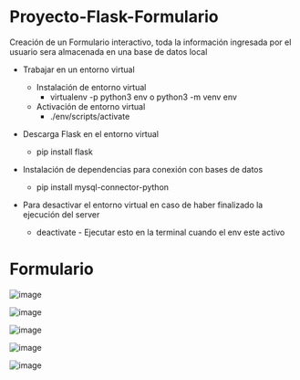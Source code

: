# Proyecto-Flask-Formulario
Creación de un Formulario interactivo, toda la información ingresada por el usuario sera almacenada en una base de datos local  


* Trabajar en un entorno virtual
  - Instalación de entorno virtual
    -  virtualenv -p python3 env o python3 -m venv env
  - Activación de entorno virtual
    -   ./env/scripts/activate

* Descarga Flask en el entorno virtual
  - pip install flask

* Instalación de dependencias para conexión con bases de datos
  - pip install mysql-connector-python 

* Para desactivar el entorno virtual en caso de haber finalizado la ejecución del server
  - deactivate  -   Ejecutar esto en la terminal cuando el env este activo



# Formulario

![image](https://github.com/StevenCast/Proyecto-Flask-Formulario/assets/96262464/73369565-58f0-4c2d-a856-b766e7408046)

![image](https://github.com/StevenCast/Proyecto-Flask-Formulario/assets/96262464/133b27dc-06ea-4c87-9bd4-312ae4d58407)

![image](https://github.com/StevenCast/Proyecto-Flask-Formulario/assets/96262464/6b6ce22b-79e0-4f32-9039-9202d65ad207)

![image](https://github.com/StevenCast/Proyecto-Flask-Formulario/assets/96262464/6decdd5d-5ecf-4c28-8bf8-b52f73ca7e65)


![image](https://github.com/StevenCast/Proyecto-Flask-Formulario/assets/96262464/b1b3a63a-116b-4bbc-a370-664066c585db)

